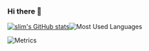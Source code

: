 ### Hi there 👋

<!--
**slimValue/slimValue** is a ✨ _special_ ✨ repository because its `README.md` (this file) appears on your GitHub profile.

Here are some ideas to get you started:

- 🔭 I’m currently working on ...
- 🌱 I’m currently learning ...
- 👯 I’m looking to collaborate on ...
- 🤔 I’m looking for help with ...
- 💬 Ask me about ...
- 📫 How to reach me: ...
- 😄 Pronouns: ...
- ⚡ Fun fact: ...
-->

[![slim's GitHub stats](https://github-readme-stats.vercel.app/api?username=slimValue&show_icons=true&theme=radical)](https://github.com/anuraghazra/github-readme-stats)![Most Used Languages](https://github-readme-stats.vercel.app/api/top-langs/?username=shiliming&theme=dark&layout=compact)

![Metrics](https://metrics.lecoq.io/slimValue?template=classic&config.timezone=Asia%2FShanghai)
